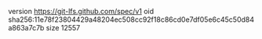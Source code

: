 version https://git-lfs.github.com/spec/v1
oid sha256:11e78f23804429a48204ec508cc92f18c86cd0e7df05e6c45c50d84a863a7c7b
size 12557
